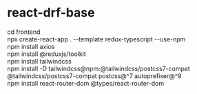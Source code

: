# react-drf-base


cd frontend  
npx create-react-app . --template redux-typescript --use-npm  
npm install axios  
npm install @reduxjs/toolkit  
npm install tailwindcss  
npm install -D tailwindcss@npm:@tailwindcss/postcss7-compat @tailwindcss/postcss7-compat postcss@^7 autoprefixer@^9  
npm install react-router-dom @types/react-router-dom  